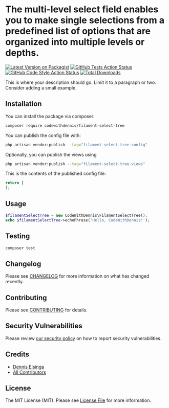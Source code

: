# The multi-level select field enables you to make single selections from a predefined list of options that are organized into multiple levels or depths.

[![Latest Version on Packagist](https://img.shields.io/packagist/v/codewithdennis/filament-select-tree.svg?style=flat-square)](https://packagist.org/packages/codewithdennis/filament-select-tree)
[![GitHub Tests Action Status](https://img.shields.io/github/actions/workflow/status/codewithdennis/filament-select-tree/run-tests.yml?branch=main&label=tests&style=flat-square)](https://github.com/codewithdennis/filament-select-tree/actions?query=workflow%3Arun-tests+branch%3Amain)
[![GitHub Code Style Action Status](https://img.shields.io/github/actions/workflow/status/codewithdennis/filament-select-tree/fix-php-code-style-issues.yml?branch=main&label=code%20style&style=flat-square)](https://github.com/codewithdennis/filament-select-tree/actions?query=workflow%3A"Fix+PHP+code+style+issues"+branch%3Amain)
[![Total Downloads](https://img.shields.io/packagist/dt/codewithdennis/filament-select-tree.svg?style=flat-square)](https://packagist.org/packages/codewithdennis/filament-select-tree)



This is where your description should go. Limit it to a paragraph or two. Consider adding a small example.

## Installation

You can install the package via composer:

```bash
composer require codewithdennis/filament-select-tree
```

You can publish the config file with:

```bash
php artisan vendor:publish --tag="filament-select-tree-config"
```

Optionally, you can publish the views using

```bash
php artisan vendor:publish --tag="filament-select-tree-views"
```

This is the contents of the published config file:

```php
return [
];
```

## Usage

```php
$filamentSelectTree = new CodeWithDennis\FilamentSelectTree();
echo $filamentSelectTree->echoPhrase('Hello, CodeWithDennis!');
```

## Testing

```bash
composer test
```

## Changelog

Please see [CHANGELOG](CHANGELOG.md) for more information on what has changed recently.

## Contributing

Please see [CONTRIBUTING](.github/CONTRIBUTING.md) for details.

## Security Vulnerabilities

Please review [our security policy](../../security/policy) on how to report security vulnerabilities.

## Credits

- [Dennis Elsinga](https://github.com/CodeWithDennis)
- [All Contributors](../../contributors)

## License

The MIT License (MIT). Please see [License File](LICENSE.md) for more information.
